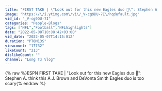 ```yaml
---
title: "FIRST TAKE | \"Look out for this new Eagles duo 🦅\": Stephen A. think A.J Brown & DeVonta is too scary"
image: "https:\/\/i.ytimg.com\/vi\/_V-cg9DU-7I\/hqdefault.jpg"
vid_id: "_V-cg9DU-7I"
categories: "People-Blogs"
tags: ["NFL","Football","NFLhighlights"]
date: "2022-05-08T10:08:42+03:00"
vid_date: "2022-05-07T14:15:01Z"
duration: "PT8M13S"
viewcount: "17732"
likeCount: "213"
dislikeCount: ""
channel: "Long Tứ Vlog"
---
```

{% raw %}ESPN FIRST TAKE | &quot;Look out for this new Eagles duo 🦅&quot;: Stephen A. think this A.J. Brown and DeVonta Smith Eagles duo is too scary{% endraw %}
